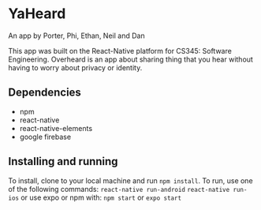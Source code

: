 # YaHeard
An app by Porter, Phi, Ethan, Neil and Dan

This app was built on the React-Native platform for CS345: Software Engineering.
Overheard is an app about sharing thing that you hear without having to worry about privacy or identity. 

## Dependencies
- npm
- react-native
- react-native-elements
- google firebase

## Installing and running
To install, clone to your local machine and run `npm install`.
To run, use one of the following commands:
`react-native run-android`
`react-native run-ios`
or use expo or npm with:
`npm start` or `expo start`
